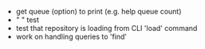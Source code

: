 - get queue (option) to print (e.g. help queue count)
-  " " test
- test that repository is loading from CLI 'load' command
- work on handling queries to 'find'
